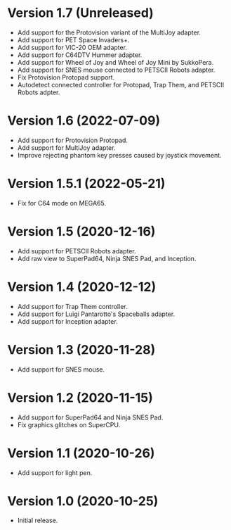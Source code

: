 # Version 1.7 (Unreleased)

- Add support for the Protovision variant of the MultiJoy adapter.
- Add support for PET Space Invaders+.
- Add support for VIC-20 OEM adapter.
- Add support for C64DTV Hummer adapter.
- Add support for Wheel of Joy and Wheel of Joy Mini by SukkoPera.
- Add support for SNES mouse connected to PETSCII Robots adapter.
- Fix Protovision Protopad support.
- Autodetect connected controller for Protopad, Trap Them, and PETSCII Robots adpter.


# Version 1.6 (2022-07-09)

- Add support for Protovision Protopad.
- Add support for MultiJoy adapter.
- Improve rejecting phantom key presses caused by joystick movement. 


# Version 1.5.1 (2022-05-21)

- Fix for C64 mode on MEGA65.


# Version 1.5 (2020-12-16)

- Add support for PETSCII Robots adapter.
- Add raw view to SuperPad64, Ninja SNES Pad, and Inception.


# Version 1.4 (2020-12-12)

- Add support for Trap Them controller.
- Add support for Luigi Pantarotto's Spaceballs adapter.
- Add support for Inception adapter.


# Version 1.3 (2020-11-28)

- Add support for SNES mouse.


# Version 1.2 (2020-11-15)

- Add support for SuperPad64 and Ninja SNES Pad.
- Fix graphics glitches on SuperCPU.


# Version 1.1 (2020-10-26)

- Add support for light pen.


# Version 1.0 (2020-10-25)

- Initial release.
